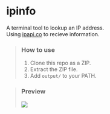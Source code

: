 # ipinfo
A terminal tool to lookup an IP address.  
Using [ipapi.co](https://ipapi.co/) to recieve information.  

> ### How to use
> 1. Clone this repo as a ZIP.
> 2. Extract the ZIP file.
> 3. Add `output/` to your PATH.

> ### Preview
> ![](https://cdn.discordapp.com/attachments/930496719161008178/939495593015902228/unknown.png)

